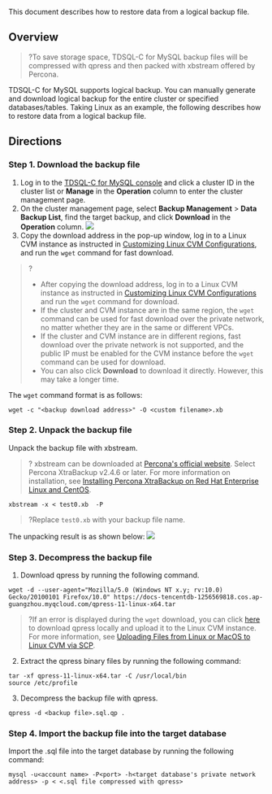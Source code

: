 This document describes how to restore data from a logical backup file.

## Overview
>?To save storage space, TDSQL-C for MySQL backup files will be compressed with qpress and then packed with xbstream offered by Percona.

TDSQL-C for MySQL supports logical backup. You can manually generate and download logical backup for the entire cluster or specified databases/tables. Taking Linux as an example, the following describes how to restore data from a logical backup file.

## Directions
### Step 1. Download the backup file
1. Log in to the [TDSQL-C for MySQL console](https://console.cloud.tencent.com/cynosdb) and click a cluster ID in the cluster list or **Manage** in the **Operation** column to enter the cluster management page.
2. On the cluster management page, select **Backup Management** > **Data Backup List**, find the target backup, and click **Download** in the **Operation** column.
![](https://staticintl.cloudcachetci.com/yehe/backend-news/9i8N093_33.png)
3. Copy the download address in the pop-up window, log in to a Linux CVM instance as instructed in [Customizing Linux CVM Configurations](https://www.tencentcloud.com/document/product/213/10517#.E6.AD.A5.E9.AA.A43.EF.BC.9A.E7.99.BB.E5.BD.95.E4.BA.91.E6.9C.8D.E5.8A.A1.E5.99.A8), and run the `wget` command for fast download.
>?
>- After copying the download address, log in to a Linux CVM instance as instructed in [Customizing Linux CVM Configurations](https://www.tencentcloud.com/document/product/213/10517#.E6.AD.A5.E9.AA.A43.EF.BC.9A.E7.99.BB.E5.BD.95.E4.BA.91.E6.9C.8D.E5.8A.A1.E5.99.A8) and run the `wget` command for download.
> - If the cluster and CVM instance are in the same region, the `wget` command can be used for fast download over the private network, no matter whether they are in the same or different VPCs.
>  - If the cluster and CVM instance are in different regions, fast download over the private network is not supported, and the public IP must be enabled for the CVM instance before the `wget` command can be used for download.
>- You can also click **Download** to download it directly. However, this may take a longer time.
>
The `wget` command format is as follows:
```
wget -c "<backup download address>" -O <custom filename>.xb
```

### Step 2. Unpack the backup file
Unpack the backup file with xbstream.
>? xbstream can be downloaded at [Percona's official website](https://www.percona.com/downloads/Percona-XtraBackup-2.4/LATEST/). Select Percona XtraBackup v2.4.6 or later. For more information on installation, see [Installing Percona XtraBackup on Red Hat Enterprise Linux and CentOS](https://docs.percona.com/percona-xtrabackup/2.4/installation/yum_repo.html).
>
```
xbstream -x < test0.xb  -P
```
>?Replace `test0.xb` with your backup file name.
>
The unpacking result is as shown below:
![](https://staticintl.cloudcachetci.com/yehe/backend-news/VkG7203_34.png)

### Step 3. Decompress the backup file
1. Download qpress by running the following command.
```
wget -d --user-agent="Mozilla/5.0 (Windows NT x.y; rv:10.0) Gecko/20100101 Firefox/10.0" https://docs-tencentdb-1256569818.cos.ap-guangzhou.myqcloud.com/qpress-11-linux-x64.tar
```
>?If an error is displayed during the `wget` download, you can click [here](https://docs-tencentdb-1256569818.cos.ap-guangzhou.myqcloud.com/qpress-11-linux-x64.tar) to download qpress locally and upload it to the Linux CVM instance. For more information, see [Uploading Files from Linux or MacOS to Linux CVM via SCP](https://intl.cloud.tencent.com/document/product/213/2133).
>
2. Extract the qpress binary files by running the following command:
```
tar -xf qpress-11-linux-x64.tar -C /usr/local/bin
source /etc/profile
```
3. Decompress the backup file with qpress.
```
qpress -d <backup file>.sql.qp .
```

### Step 4. Import the backup file into the target database
Import the .sql file into the target database by running the following command:
```
mysql -u<account name> -P<port> -h<target database's private network address> -p < <.sql file compressed with qpress>
```
